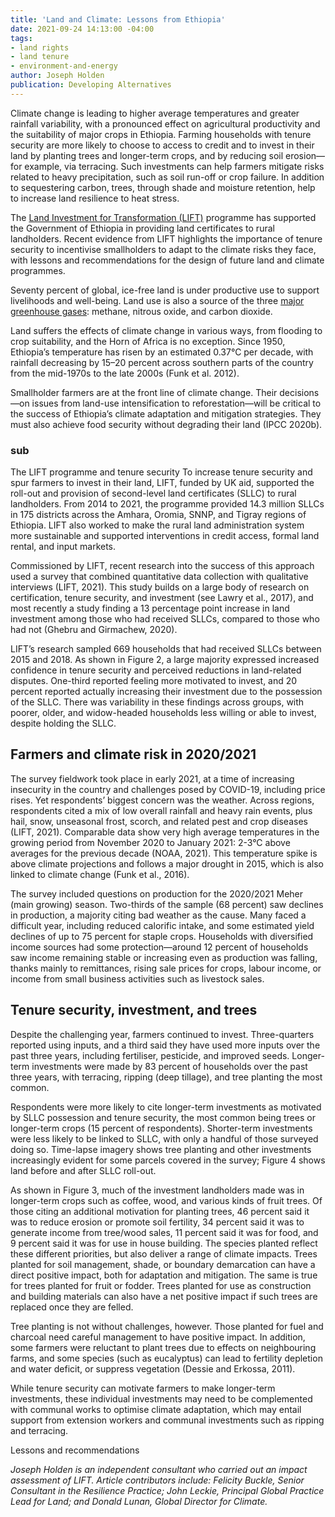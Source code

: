 ```yaml
---
title: 'Land and Climate: Lessons from Ethiopia'
date: 2021-09-24 14:13:00 -04:00
tags:
- land rights
- land tenure
- environment-and-energy
author: Joseph Holden
publication: Developing Alternatives
---
```


Climate change is leading to higher average temperatures and greater rainfall variability, with a pronounced effect on agricultural productivity and the suitability of major crops in Ethiopia. Farming households with tenure security are more likely to choose to access to credit and to invest in their land by planting trees and longer-term crops, and by reducing soil erosion—for example, via terracing. Such investments can help farmers mitigate risks related to heavy precipitation, such as soil run-off or crop failure. In addition to sequestering carbon, trees, through shade and moisture retention, help to increase land resilience to heat stress.

The [Land Investment for Transformation (LIFT)](https://www.dai.com/our-work/projects/ethiopia-land-investment-transformation-lift) programme has supported the Government of Ethiopia in providing land certificates to rural landholders. Recent evidence from LIFT highlights the importance of tenure security to incentivise smallholders to adapt to the climate risks they face, with lessons and recommendations for the design of future land and climate programmes.







Seventy percent of global, ice-free land is under productive use to support livelihoods and well-being. Land use is also a source of the three [major greenhouse gases](https://www.ipcc.ch/srccl/): methane, nitrous oxide, and carbon dioxide. 

Land suffers the effects of climate change in various ways, from flooding to crop suitability, and the Horn of Africa is no exception. Since 1950, Ethiopia’s temperature has risen by an estimated 0.37°C per decade, with rainfall decreasing by 15–20 percent across southern parts of the country from the mid-1970s to the late 2000s (Funk et al. 2012).

Smallholder farmers are at the front line of climate change. Their decisions—on issues from land-use intensification to reforestation—will be critical to the success of Ethiopia’s climate adaptation and mitigation strategies. They must also achieve food security without degrading their land (IPCC 2020b). 
 
### sub

 
The LIFT programme and tenure security
To increase tenure security and spur farmers to invest in their land, LIFT, funded by UK aid, supported the roll-out and provision of second-level land certificates (SLLC) to rural landholders. From 2014 to 2021, the programme provided 14.3 million SLLCs in 175 districts across the Amhara, Oromia, SNNP, and Tigray regions of Ethiopia. LIFT also worked to make the rural land administration system more sustainable and supported interventions in credit access, formal land rental, and input markets. 

Commissioned by LIFT, recent research into the success of this approach used a survey that combined quantitative data collection with qualitative interviews (LIFT, 2021). This study builds on a large body of research on certification, tenure security, and investment (see Lawry et al., 2017), and most recently a study finding a 13 percentage point increase in land investment among those who had received SLLCs, compared to those who had not (Ghebru and Girmachew, 2020). 

LIFT’s research sampled 669 households that had received SLLCs between 2015 and 2018. As shown in Figure 2, a large majority expressed increased confidence in tenure security and perceived reductions in land-related disputes. One-third reported feeling more motivated to invest, and 20 percent reported actually increasing their investment due to the possession of the SLLC. There was variability in these findings across groups, with poorer, older, and widow-headed households less willing or able to invest, despite holding the SLLC.

## Farmers and climate risk in 2020/2021

The survey fieldwork took place in early 2021, at a time of increasing insecurity in the country and challenges posed by COVID-19, including price rises. Yet respondents’ biggest concern was the weather. Across regions, respondents cited a mix of low overall rainfall and heavy rain events, plus hail, snow, unseasonal frost, scorch, and related pest and crop diseases (LIFT, 2021). Comparable data show very high average temperatures in the growing period from November 2020 to January 2021: 2-3°C above averages for the previous decade (NOAA, 2021). This temperature spike is above climate projections and follows a major drought in 2015, which is also linked to climate change (Funk et al., 2016).

The survey included questions on production for the 2020/2021 Meher (main growing) season. Two-thirds of the sample (68 percent) saw declines in production, a majority citing bad weather as the cause. Many faced a difficult year, including reduced calorific intake, and some estimated yield declines of up to 75 percent for staple crops. Households with diversified income sources had some protection—around 12 percent of households saw income remaining stable or increasing even as production was falling, thanks mainly to remittances, rising sale prices for crops, labour income, or income from small business activities such as livestock sales.

## Tenure security, investment, and trees

Despite the challenging year, farmers continued to invest. Three-quarters reported using inputs, and a third said they have used more inputs over the past three years, including fertiliser, pesticide, and improved seeds. Longer-term investments were made by 83 percent of households over the past three years, with terracing, ripping (deep tillage), and tree planting the most common.

Respondents were more likely to cite longer-term investments as motivated by SLLC possession and tenure security, the most common being trees or longer-term crops (15 percent of respondents). Shorter-term investments were less likely to be linked to SLLC, with only a handful of those surveyed doing so. Time-lapse imagery shows tree planting and other investments increasingly evident for some parcels covered in the survey; Figure 4 shows land before and after SLLC roll-out. 

As shown in Figure 3, much of the investment landholders made was in longer-term crops such as coffee, wood, and various kinds of fruit trees. Of those citing an additional motivation for planting trees, 46 percent said it was to reduce erosion or promote soil fertility, 34 percent said it was to generate income from tree/wood sales, 11 percent said it was for food, and 9 percent said it was for use in house building.
The species planted reflect these different priorities, but also deliver a range of climate impacts. Trees planted for soil management, shade, or boundary demarcation can have a direct positive impact, both for adaptation and mitigation. The same is true for trees planted for fruit or fodder. Trees planted for use as construction and building materials can also have a net positive impact if such trees are replaced once they are felled. 

Tree planting is not without challenges, however. Those planted for fuel and charcoal need careful management to have positive impact. In addition, some farmers were reluctant to plant trees due to effects on neighbouring farms, and some species (such as eucalyptus) can lead to fertility depletion and water deficit, or suppress vegetation (Dessie and Erkossa, 2011).

While tenure security can motivate farmers to make longer-term investments, these individual investments may need to be complemented with communal works to optimise climate adaptation, which may entail support from extension workers and communal investments such as ripping and terracing.

Lessons and recommendations

 
*Joseph Holden is an independent consultant who carried out an impact assessment of LIFT. Article contributors include: Felicity Buckle, Senior Consultant in the Resilience Practice; John Leckie, Principal Global Practice Lead for Land; and Donald Lunan, Global Director for Climate.*